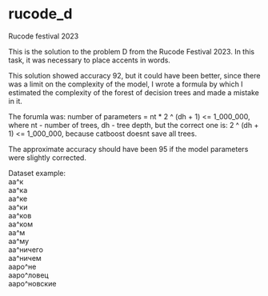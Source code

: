 # rucode_d
Rucode festival 2023

This is the solution to the problem D from the Rucode Festival 2023. In this task, it was necessary to place accents in words.

This solution showed accuracy 92, but it could have been better, since there was a limit on the complexity of the model, I wrote a formula by which I estimated the complexity of the forest of decision trees and made a mistake in it.

The forumla was: number of parameters = nt * 2 ^ (dh + 1) <= 1_000_000, where nt - number of trees, dh - tree depth, but the correct one is: 2 ^ (dh + 1) <= 1_000_000, because catboost doesnt save all trees. 

The approximate accuracy should have been 95 if the model parameters were slightly corrected.

Dataset example:  
аа^к  
аа^ка  
аа^ке  
аа^ки  
аа^ков  
аа^ком  
аа^м  
аа^му  
аа^ничего  
аа^ничем  
ааро^не  
ааро^ловец  
ааро^новские  

